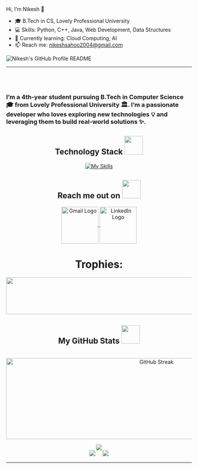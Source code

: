 Hi, I’m Nikesh 👋
- 🎓 B.Tech in CS, Lovely Professional University
- 💻 Skills: Python, C++, Java, Web Development, Data Structures
- 🌱 Currently learning: Cloud Computing, AI
- 📫 Reach me: nikeshsahoo2004@gmail.com
<!--<h1 align="center">👋 Hi, I'm Nikesh Sahoo</h1>
<h3 align="center">🚀 A Passionate Developer from India</h3>

<p align="center">
  <img src="https://komarev.com/ghpvc/?username=nikesh-12215759&label=Profile%20views&color=0e75b6&style=flat" alt="profile-views" />
  <a href="https://github.com/ryo-ma/github-profile-trophy">
    <img src="https://github-profile-trophy.vercel.app/?username=nikesh-12215759&theme=algolia&row=1&column=6" alt="trophies"/>
  </a>
</p>

---

### 🧑‍💻 About Me
- 🔭 Currently working on **Docker & Cloud Technologies**  
- 📖 Pursuing **B.Tech in Computer Science & Engineering**  
- 👨‍💻 All my projects are available on my [LinkedIn](https://www.linkedin.com/in/nikeshsahoo/)  
- 📫 Reach me at **nikeshsahoo2004@gmail.com**  
- 💡 Always learning, always building!  

---

### 🌐 Connect With Me
<p align="left">
  <a href="https://www.linkedin.com/in/nikeshsahoo" target="_blank">
    <img src="https://raw.githubusercontent.com/rahuldkjain/github-profile-readme-generator/master/src/images/icons/Social/linked-in-alt.svg" alt="linkedin" height="30" width="40"/>
  </a>
  <a href="https://www.hackerrank.com/nikeshsahoo2004" target="_blank">
    <img src="https://raw.githubusercontent.com/rahuldkjain/github-profile-readme-generator/master/src/images/icons/Social/hackerrank.svg" alt="hackerrank" height="30" width="40"/>
  </a>
  <a href="https://leetcode.com/nikesh_sahoo" target="_blank">
    <img src="https://raw.githubusercontent.com/rahuldkjain/github-profile-readme-generator/master/src/images/icons/Social/leet-code.svg" alt="leetcode" height="30" width="40"/>
  </a>
  <a href="https://discord.gg/" target="_blank">
    <img src="https://raw.githubusercontent.com/rahuldkjain/github-profile-readme-generator/master/src/images/icons/Social/discord.svg" alt="discord" height="30" width="40"/>
  </a>
</p>

---

### 🛠️ Languages & Tools
<p align="left">
  <a href="https://aws.amazon.com" target="_blank"><img src="https://raw.githubusercontent.com/devicons/devicon/master/icons/amazonwebservices/amazonwebservices-original-wordmark.svg" alt="aws" width="40" height="40"/></a>
  <a href="https://www.docker.com/" target="_blank"><img src="https://raw.githubusercontent.com/devicons/devicon/master/icons/docker/docker-original-wordmark.svg" alt="docker" width="40" height="40"/></a>
  <a href="https://kubernetes.io/" target="_blank"><img src="https://www.vectorlogo.zone/logos/kubernetes/kubernetes-icon.svg" alt="kubernetes" width="40" height="40"/></a>
  <a href="https://reactjs.org/" target="_blank"><img src="https://raw.githubusercontent.com/devicons/devicon/master/icons/react/react-original-wordmark.svg" alt="react" width="40" height="40"/></a>
  <a href="https://nodejs.org" target="_blank"><img src="https://raw.githubusercontent.com/devicons/devicon/master/icons/nodejs/nodejs-original-wordmark.svg" alt="nodejs" width="40" height="40"/></a>
  <a href="https://www.python.org" target="_blank"><img src="https://raw.githubusercontent.com/devicons/devicon/master/icons/python/python-original.svg" alt="python" width="40" height="40"/></a>
  <a href="https://www.java.com" target="_blank"><img src="https://raw.githubusercontent.com/devicons/devicon/master/icons/java/java-original.svg" alt="java" width="40" height="40"/></a>
  <a href="https://www.mysql.com/" target="_blank"><img src="https://raw.githubusercontent.com/devicons/devicon/master/icons/mysql/mysql-original-wordmark.svg" alt="mysql" width="40" height="40"/></a>
  <a href="https://www.postgresql.org/" target="_blank"><img src="https://raw.githubusercontent.com/devicons/devicon/master/icons/postgresql/postgresql-original-wordmark.svg" alt="postgresql" width="40" height="40"/></a>
  <a href="https://www.mongodb.com/" target="_blank"><img src="https://raw.githubusercontent.com/devicons/devicon/master/icons/mongodb/mongodb-original-wordmark.svg" alt="mongodb" width="40" height="40"/></a>
  <a href="https://scikit-learn.org/" target="_blank"><img src="https://upload.wikimedia.org/wikipedia/commons/0/05/Scikit_learn_logo_small.svg" alt="scikit_learn" width="40" height="40"/></a>
  <a href="https://www.tensorflow.org/" target="_blank"><img src="https://www.vectorlogo.zone/logos/tensorflow/tensorflow-icon.svg" alt="tensorflow" width="40" height="40"/></a>
  <a href="https://git-scm.com/" target="_blank"><img src="https://www.vectorlogo.zone/logos/git-scm/git-scm-icon.svg" alt="git" width="40" height="40"/></a>
  <a href="https://www.figma.com/" target="_blank"><img src="https://www.vectorlogo.zone/logos/figma/figma-icon.svg" alt="figma" width="40" height="40"/></a>
  <a href="https://www.linux.org/" target="_blank"><img src="https://raw.githubusercontent.com/devicons/devicon/master/icons/linux/linux-original.svg" alt="linux" width="40" height="40"/></a>
</p>

---

### 📊 GitHub Stats
<p align="center">
  <img src="https://github-readme-stats.vercel.app/api/top-langs?username=nikesh-12215759&show_icons=true&locale=en&layout=compact&theme=tokyonight" alt="top-langs" />
</p>
<p align="center">
  <img src="https://github-readme-stats.vercel.app/api?username=nikesh-12215759&show_icons=true&locale=en&theme=tokyonight" alt="github-stats" />
</p>
<p align="center">
  <img src="https://github-readme-streak-stats.herokuapp.com/?user=nikesh-12215759&theme=tokyonight" alt="streak-stats" />
</p>

---

💡 *“Code. Build. Break. Learn. Repeat.”*-->
<!-- 
<p align="center">
  <img src="https://github.com/nikesh-12215759/nikesh-12215759/blob/main/assets/banner.png" />
</p> -->

<picture>
  <source media="(prefers-color-scheme: dark)" srcset="https://raw.githubusercontent.com/nikesh-12215759/nikesh-12215759/main/assets/dark_mode.svg">
  <img alt="Nikesh's GitHub Profile README" src="https://raw.githubusercontent.com/nikesh-12215759/nikesh-12215759/main/assets/light_mode.svg">
</picture>
<br>
<hr>
<br>

<!------------------------------------------------------------------------------------------------------------------------------------------------------------------------------------------------------------------>
<br>
<p align="center">
  <h3>
    <b>
      I’m a 4th‑year student pursuing B.Tech in Computer Science 🎓 from Lovely Professional University 🏛.  
      I’m a passionate developer who loves exploring new technologies 💡 and leveraging them to build real‑world solutions ✨.
    </b>
  </h3>
</p>

<!------------------------------------------------------------------------------------------------------------------------------------------------------------------------------------------------------------------>

<h2 align="center">Technology Stack <img src="https://github.com/nikesh-12215759/nikesh-12215759/blob/main/assets/laptop.gif" width="50"></h2>
<p align="center">
  <div align="center">

[![My Skills](https://skillicons.dev/icons?i=aws,docker,kubernetes,react,nodejs,python,java,mysql,postgres,mongodb,tensorflow,sklearn,git,figma,linux,c,cpp,html,css,js&perline=13)](https://skillicons.dev)

  </div>
</p>

<!------------------------------------------------------------------------------------------------------------------------------------------------------------------------------------------------------------------>

<h2 align="center">Reach me out on <img src="https://media0.giphy.com/media/jqNPzdTTxQfOgOqpO4/source.gif" width="50"></h2>
<p align="center">
  <a href="mailto:nikeshsahoo2004@gmail.com" target="blank">
    <img align="center" src="https://github.com/nikesh-12215759/nikesh-12215759/blob/main/assets/gmail.gif" alt="Gmail Logo" height="100" width="100" />
  </a>
  <a href="https://www.linkedin.com/in/nikeshsahoo/" target="blank">
    <img align="center" src="https://github.com/nikesh-12215759/nikesh-12215759/blob/main/assets/Linkedin.gif" alt="LinkedIn Logo" height="100" width="100" />
  </a>
</p>

<!------------------------------------------------------------------------------------------------------------------------------------------------------------------------------------------------------------------>

<h1 align="center">Trophies:</h1>
<p align="center">
  <img width="1500" height="100" src="https://github-profile-trophy.vercel.app/?username=nikesh-12215759&theme=algolia"/>
</p>

<!------------------------------------------------------------------------------------------------------------------------------------------------------------------------------------------------------------------>

<h2 align="center">My GitHub Stats <img src="https://media.giphy.com/media/VgCDAzcKvsR6OM0uWg/giphy.gif" width="50"></h2>
<br>
<div align="center">

  <img width="800" height="220" src="https://streak-stats.demolab.com?user=nikesh-12215759&theme=tokyonight&hide_border=true&border_radius=5&card_width=800&card_height=220" alt="GitHub Streak" /> 
  
  ![](http://github-profile-summary-cards.vercel.app/api/cards/profile-details?username=nikesh-12215759&theme=tokyonight) <br>
  ![](http://github-profile-summary-cards.vercel.app/api/cards/stats?username=nikesh-12215759&theme=tokyonight)&nbsp;&nbsp;&nbsp;&nbsp;
  ![](http://github-profile-summary-cards.vercel.app/api/cards/repos-per-language?username=nikesh-12215759&theme=tokyonight)

</div>

<hr>

<!-- About Me section could be optionally added if you want -->

